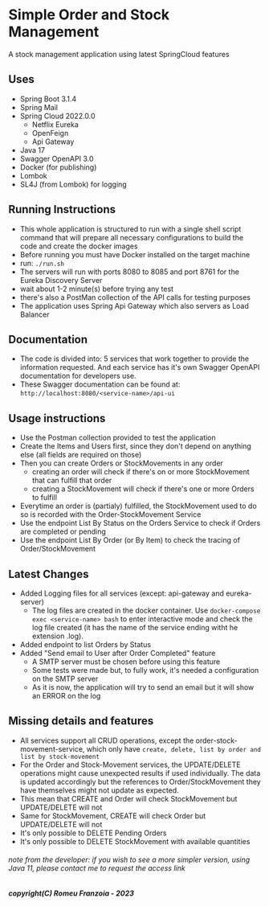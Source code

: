 # Simple Order and Stock Management
A stock management application using latest SpringCloud features

## Uses
* Spring Boot 3.1.4
* Spring Mail
* Spring Cloud 2022.0.0
    - Netflix Eureka
    - OpenFeign
    - Api Gateway
* Java 17
* Swagger OpenAPI 3.0
* Docker (for publishing)
* Lombok
* SL4J (from Lombok) for logging

## Running Instructions

* This whole application is structured to run with a single shell script command
  that will prepare all necessary configurations to build the code and create
  the docker images
* Before running you must have Docker installed on the target machine
* run: `./run.sh` 
* The servers will run with ports 8080 to 8085 and port 8761 for the Eureka Discovery Server
* wait about 1-2 minute(s) before trying any test
* there's also a PostMan collection of the API calls for testing purposes
* The application uses Spring Api Gateway which also servers as Load Balancer

## Documentation

* The code is divided into: 5 services that work together to provide the information
  requested. And each service has it's own Swagger OpenAPI documentation for
  developers use.
* These Swagger documentation can be found at: `http://localhost:8080/<service-name>/api-ui`

## Usage instructions

* Use the Postman collection provided to test the application
* Create the Items and Users first, since they don't depend on anything else (all fields are required on those)
* Then you can create Orders or StockMovements in any order
  * creating an order will check if there's on or more StockMovement that can fulfill that order
  * creating a StockMovement will check if there's one or more Orders to fulfill
* Everytime an order is (partialy) fulfilled, the StockMovement used to do so is recorded with the
  Order-StockMovement Service
* Use the endpoint List By Status on the Orders Service to check if Orders are completed or pending
* Use the endpoint List By Order (or By Item) to check the tracing of Order/StockMovement

## Latest Changes

* Added Logging files for all services (except: api-gateway and eureka-server)
  * The log files are created in the docker container. Use `docker-compose exec <service-name> bash` to enter
    interactive mode and check the log file created (it has the name of the service ending witht he extension .log).
* Added endpoint to list Orders by Status
* Added "Send email to User after Order Completed" feature
  * A SMTP server must be chosen before using this feature
  * Some tests were made but, to fully work, it's needed a configuration on the SMTP server
  * As it is now, the application will try to send an email but it will show an ERROR on the log

## Missing details and features

* All services support all CRUD operations, except the order-stock-movement-service, 
  which only have `create, delete, list by order and list by stock-movement`
* For the Order and Stock-Movement services, the UPDATE/DELETE operations might cause unexpected
  results if used individually. The data is updated accordingly but the references
  to Order/StockMovement they have themselves might not update as expected.
* This mean that CREATE and Order will check StockMovement but UPDATE/DELETE will not
* Same for StockMovement, CREATE will check Order but UPDATE/DELETE will not
* It's only possible to DELETE Pending Orders
* It's only possible to DELETE StockMovement with available quantities



###### note from the developer: if you wish to see a more simpler version, using Java 11, please contact me to request the access link
##### copyright(C) Romeu Franzoia - 2023
